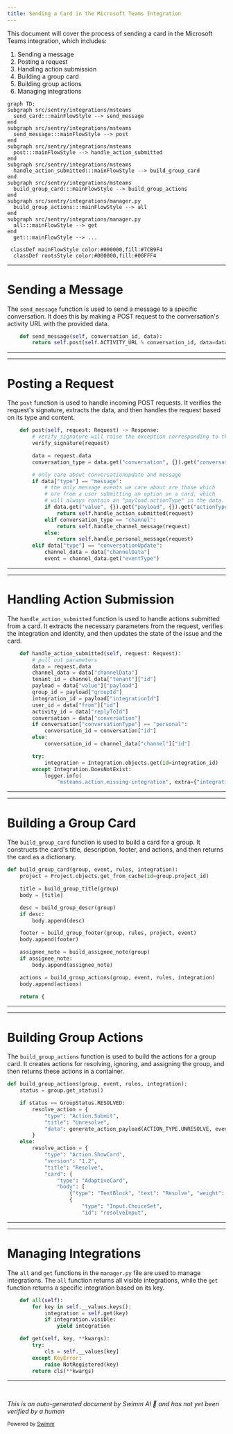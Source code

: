 ```yaml
---
title: Sending a Card in the Microsoft Teams Integration
---
```

This document will cover the process of sending a card in the Microsoft Teams integration, which includes:

1. Sending a message
2. Posting a request
3. Handling action submission
4. Building a group card
5. Building group actions
6. Managing integrations

```mermaid
graph TD;
subgraph src/sentry/integrations/msteams
  send_card:::mainFlowStyle --> send_message
end
subgraph src/sentry/integrations/msteams
  send_message:::mainFlowStyle --> post
end
subgraph src/sentry/integrations/msteams
  post:::mainFlowStyle --> handle_action_submitted
end
subgraph src/sentry/integrations/msteams
  handle_action_submitted:::mainFlowStyle --> build_group_card
end
subgraph src/sentry/integrations/msteams
  build_group_card:::mainFlowStyle --> build_group_actions
end
subgraph src/sentry/integrations/manager.py
  build_group_actions:::mainFlowStyle --> all
end
subgraph src/sentry/integrations/manager.py
  all:::mainFlowStyle --> get
end
  get:::mainFlowStyle --> ...

 classDef mainFlowStyle color:#000000,fill:#7CB9F4
  classDef rootsStyle color:#000000,fill:#00FFF4
```

<SwmSnippet path="/src/sentry/integrations/msteams/client.py" line="44">

---

# Sending a Message

The `send_message` function is used to send a message to a specific conversation. It does this by making a POST request to the conversation's activity URL with the provided data.

```python
    def send_message(self, conversation_id, data):
        return self.post(self.ACTIVITY_URL % conversation_id, data=data)
```

---

</SwmSnippet>

<SwmSnippet path="/src/sentry/integrations/msteams/webhook.py" line="144">

---

# Posting a Request

The `post` function is used to handle incoming POST requests. It verifies the request's signature, extracts the data, and then handles the request based on its type and content.

```python
    def post(self, request: Request) -> Response:
        # verify_signature will raise the exception corresponding to the error
        verify_signature(request)

        data = request.data
        conversation_type = data.get("conversation", {}).get("conversationType")

        # only care about conversationUpdate and message
        if data["type"] == "message":
            # the only message events we care about are those which
            # are from a user submitting an option on a card, which
            # will always contain an "payload.actionType" in the data.
            if data.get("value", {}).get("payload", {}).get("actionType"):
                return self.handle_action_submitted(request)
            elif conversation_type == "channel":
                return self.handle_channel_message(request)
            else:
                return self.handle_personal_message(request)
        elif data["type"] == "conversationUpdate":
            channel_data = data["channelData"]
            event = channel_data.get("eventType")
```

---

</SwmSnippet>

<SwmSnippet path="/src/sentry/integrations/msteams/webhook.py" line="322">

---

# Handling Action Submission

The `handle_action_submitted` function is used to handle actions submitted from a card. It extracts the necessary parameters from the request, verifies the integration and identity, and then updates the state of the issue and the card.

```python
    def handle_action_submitted(self, request: Request):
        # pull out parameters
        data = request.data
        channel_data = data["channelData"]
        tenant_id = channel_data["tenant"]["id"]
        payload = data["value"]["payload"]
        group_id = payload["groupId"]
        integration_id = payload["integrationId"]
        user_id = data["from"]["id"]
        activity_id = data["replyToId"]
        conversation = data["conversation"]
        if conversation["conversationType"] == "personal":
            conversation_id = conversation["id"]
        else:
            conversation_id = channel_data["channel"]["id"]

        try:
            integration = Integration.objects.get(id=integration_id)
        except Integration.DoesNotExist:
            logger.info(
                "msteams.action.missing-integration", extra={"integration_id": integration_id}
```

---

</SwmSnippet>

<SwmSnippet path="/src/sentry/integrations/msteams/card_builder.py" line="591">

---

# Building a Group Card

The `build_group_card` function is used to build a card for a group. It constructs the card's title, description, footer, and actions, and then returns the card as a dictionary.

```python
def build_group_card(group, event, rules, integration):
    project = Project.objects.get_from_cache(id=group.project_id)

    title = build_group_title(group)
    body = [title]

    desc = build_group_descr(group)
    if desc:
        body.append(desc)

    footer = build_group_footer(group, rules, project, event)
    body.append(footer)

    assignee_note = build_assignee_note(group)
    if assignee_note:
        body.append(assignee_note)

    actions = build_group_actions(group, event, rules, integration)
    body.append(actions)

    return {
```

---

</SwmSnippet>

<SwmSnippet path="/src/sentry/integrations/msteams/card_builder.py" line="409">

---

# Building Group Actions

The `build_group_actions` function is used to build the actions for a group card. It creates actions for resolving, ignoring, and assigning the group, and then returns these actions in a container.

```python
def build_group_actions(group, event, rules, integration):
    status = group.get_status()

    if status == GroupStatus.RESOLVED:
        resolve_action = {
            "type": "Action.Submit",
            "title": "Unresolve",
            "data": generate_action_payload(ACTION_TYPE.UNRESOLVE, event, rules, integration),
        }
    else:
        resolve_action = {
            "type": "Action.ShowCard",
            "version": "1.2",
            "title": "Resolve",
            "card": {
                "type": "AdaptiveCard",
                "body": [
                    {"type": "TextBlock", "text": "Resolve", "weight": "Bolder"},
                    {
                        "type": "Input.ChoiceSet",
                        "id": "resolveInput",
```

---

</SwmSnippet>

<SwmSnippet path="/src/sentry/integrations/manager.py" line="16">

---

# Managing Integrations

The `all` and `get` functions in the `manager.py` file are used to manage integrations. The `all` function returns all visible integrations, while the `get` function returns a specific integration based on its key.

```python
    def all(self):
        for key in self.__values.keys():
            integration = self.get(key)
            if integration.visible:
                yield integration

    def get(self, key, **kwargs):
        try:
            cls = self.__values[key]
        except KeyError:
            raise NotRegistered(key)
        return cls(**kwargs)
```

---

</SwmSnippet>

&nbsp;

*This is an auto-generated document by Swimm AI 🌊 and has not yet been verified by a human*

<SwmMeta version="3.0.0" repo-id="Z2l0aHViJTNBJTNBZGVtby1zZW50cnklM0ElM0Fzd2ltbWlv" repo-name="demo-sentry"><sup>Powered by [Swimm](/)</sup></SwmMeta>
